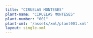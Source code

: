 ```yaml
---
title: "CIRUELAS MONTESES"
plant-name: "CIRUELAS MONTESES"
plant-number: "001"
plant-xml: '/assets/xml/plant001.xml'
layout: single-xml
---
```

